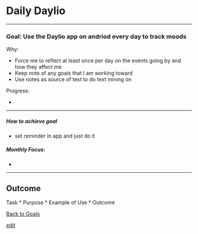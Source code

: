 # Daily Daylio

---


### Goal: Use the Daylio app on andriod every day to track moods

Why:
 
*  Force me to reflect at least once per day on the events going by and how they affect me
*  Keep note of any goals that I am working toward
*  Use notes as source of text to do text mining on

Progress:

* 

----------

##### How to achieve goal 

*  set reminder in app and just do it

##### Monthly Focus:

* 

---

## Outcome 

Task * Purpose * Example of Use * Outcome

[Back to Goals](https://ch3ck3rs.github.io/Goals/Yearly-Goals/2020Goals/2020-Goals_index.html)


[edit](https://github.com/ch3ck3rs/Goals/blob/gh-pages/Yearly-Goals/2020Goals/Personal/Daylio.md)